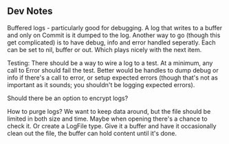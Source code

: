 ## Dev Notes

Buffered logs - particularly good for debugging. A log that writes to a buffer
and only on Commit is it dumped to the log. Another way to go (though this get
complicated) is to have debug, info and error handled seperatly. Each can be
set to nil, buffer or out. Which plays nicely with the next item.

Testing: There should be a way to wire a log to a test. At a minimum, any call
to Error should fail the test. Better would be handles to dump debug or info
if there's a call to error, or setup expected errors (though that's not as
important as it sounds; you shouldn't be logging expected errors).

Should there be an option to encrypt logs?

How to purge logs? We want to keep data around, but the file should be limited
in both size and time. Maybe when opening there's a chance to check it. Or
create a LogFile type. Give it a buffer and have it occasionally clean out the
file, the buffer can hold content until it's done.

